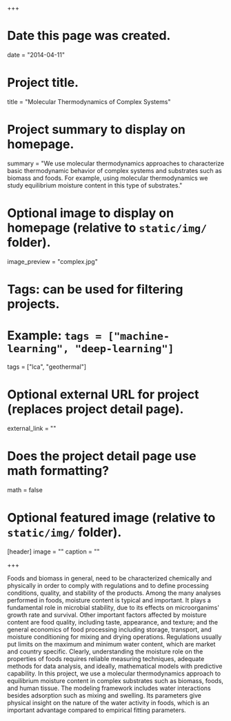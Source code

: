+++
# Date this page was created.
date = "2014-04-11"

# Project title.
title = "Molecular Thermodynamics of Complex Systems"

# Project summary to display on homepage.
summary = "We use molecular thermodynamics approaches to characterize basic thermodynamic behavior of complex systems and substrates such as biomass and foods. For example, using molecular thermodynamics we study equilibrium moisture content in this type of substrates."

# Optional image to display on homepage (relative to `static/img/` folder).
image_preview = "complex.jpg"

# Tags: can be used for filtering projects.
# Example: `tags = ["machine-learning", "deep-learning"]`
tags = ["lca", "geothermal"]

# Optional external URL for project (replaces project detail page).
external_link = ""

# Does the project detail page use math formatting?
math = false

# Optional featured image (relative to `static/img/` folder).
[header]
image = ""
caption = ""

+++

Foods and biomass in general, need to be characterized chemically and physically in order to comply with regulations and to define processing conditions, quality, and stability of the products. Among the many analyses performed in foods, moisture content is typical and important. It plays a fundamental role in microbial stability, due to its effects on microorganims' growth rate and survival. Other important factors affected by moisture content are  food quality, including taste, appearance, and texture; and the general economics of food processing including storage, transport, and moisture conditioning for mixing and drying operations. Regulations usually put limits on the maximum and minimum water content, which are market and country specific. Clearly, understanding the moisture role on the properties of foods requires reliable measuring techniques, adequate methods for data analysis, and ideally, mathematical models with predictive capability.  In this project, we use a molecular thermodynamics approach to equilibrium moisture content in complex substrates such as biomass, foods, and human tissue.  The modeling framework includes water interactions besides adsorption such as mixing and swelling.   Its parameters give physical insight on the nature of the water activity in foods, which is an important advantage compared to empirical fitting parameters.


